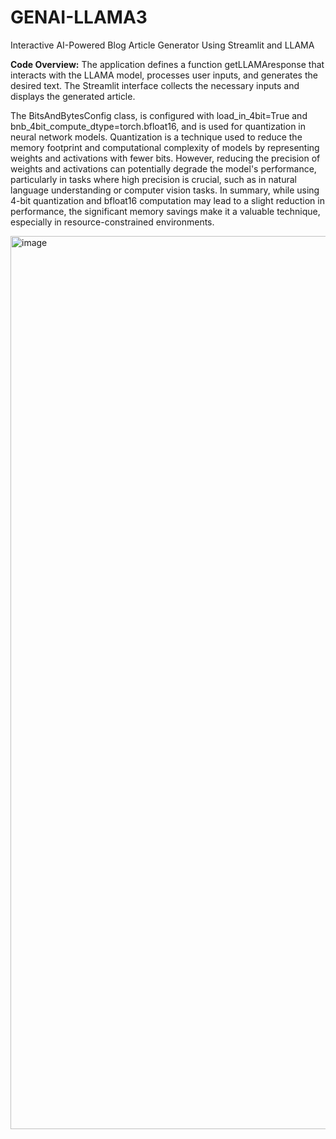 # GENAI-LLAMA3
Interactive AI-Powered Blog Article Generator Using Streamlit and LLAMA

**Code Overview:**
The application defines a function getLLAMAresponse that interacts with the LLAMA model, processes user inputs, and generates the desired text. The Streamlit interface collects the necessary inputs and displays the generated article.

The BitsAndBytesConfig class, is configured with load_in_4bit=True and bnb_4bit_compute_dtype=torch.bfloat16, and is used for quantization in neural network models. Quantization is a technique used to reduce the memory footprint and computational complexity of models by representing weights and activations with fewer bits. However, reducing the precision of weights and activations can potentially degrade the model's performance, particularly in tasks where high precision is crucial, such as in natural language understanding or computer vision tasks. In summary, while using 4-bit quantization and bfloat16 computation may lead to a slight reduction in performance, the significant memory savings make it a valuable technique, especially in resource-constrained environments.

<img width="1429" alt="image" src="https://github.com/miramnair/genai-llama3/assets/128325004/65f47adc-98f2-4aa3-b6bb-e2aa4b016248">

